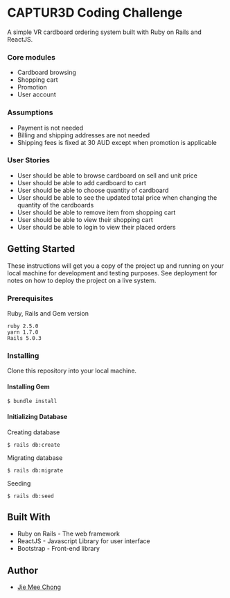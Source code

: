 # CAPTUR3D Coding Challenge

A simple VR cardboard ordering system built with Ruby on Rails and ReactJS.

### Core modules

* Cardboard browsing
* Shopping cart
* Promotion
* User account

### Assumptions

* Payment is not needed
* Billing and shipping addresses are not needed
* Shipping fees is fixed at 30 AUD except when promotion is applicable

### User Stories

* User should be able to browse cardboard on sell and unit price
* User should be able to add cardboard to cart
* User should be able to choose quantity of cardboard
* User should be able to see the updated total price when changing the quantity of the cardboards
* User should be able to remove item from shopping cart
* User should be able to view their shopping cart
* User should be able to login to view their placed orders

## Getting Started

These instructions will get you a copy of the project up and running on your local machine for development and testing purposes. See deployment for notes on how to deploy the project on a live system.

### Prerequisites

Ruby, Rails and Gem version

```
ruby 2.5.0
yarn 1.7.0
Rails 5.0.3
```

### Installing

Clone this repository into your local machine.

#### Installing Gem

```
$ bundle install
```

#### Initializing Database

Creating database

```
$ rails db:create
```

Migrating database

```
$ rails db:migrate
```

Seeding

```
$ rails db:seed
```

## Built With

* Ruby on Rails - The web framework
* ReactJS - Javascript Library for user interface
* Bootstrap - Front-end library

## Author

* [Jie Mee Chong](https://jiemeechong.me)
